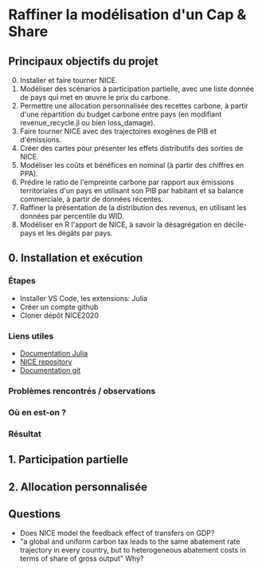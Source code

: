 # Raffiner la modélisation d'un Cap & Share

## Principaux objectifs du projet

0. Installer et faire tourner NICE.
1. Modéliser des scénarios à participation partielle, avec une liste donnée de pays qui met en œuvre le prix du carbone.
2. Permettre une allocation personnalisée des recettes carbone, à partir d'une répartition du budget carbone entre pays (en modifiant revenue_recycle.jl ou bien loss_damage).
3. Faire tourner NICE avec des trajectoires exogènes de PIB et d'émissions.
4. Créer des cartes pour présenter les effets distributifs des sorties de NICE.
5. Modéliser les coûts et bénéfices en nominal (à partir des chiffres en PPA).
6. Prédire le ratio de l'empreinte carbone par rapport aux émissions territoriales d'un pays en utilisant son PIB par habitant et sa balance commerciale, à partir de données récentes.
7. Raffiner la présentation de la distribution des revenus, en utilisant les données par percentile du WID. 
8. Modéliser en R l'apport de NICE, à savoir la désagrégation en décile-pays et les dégâts par pays.


## 0. Installation et exécution

### Étapes
- Installer VS Code, les extensions: Julia
- Créer un compte github
- Cloner dépôt NICE2020

### Liens utiles
- [Documentation Julia](https://docs.julialang.org/en/v1/manual/getting-started/)
- [NICE repository](https://github.com/bixiou/NICE2020)
- [Documentation git](https://git-scm.com/book/en/v2)

### Problèmes rencontrés / observations

### Où en est-on ?

### Résultat


## 1. Participation partielle



## 2. Allocation personnalisée


## Questions 
- Does NICE model the feedback effect of transfers on GDP?
- "a global and uniform carbon tax leads to the same abatement rate trajectory in every country, but to heterogeneous abatement costs in terms of share of gross output" Why?